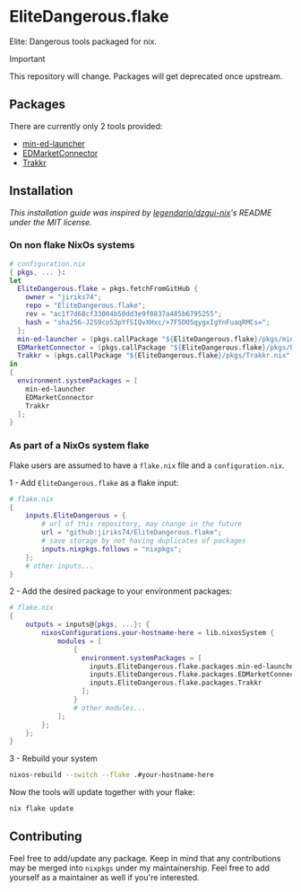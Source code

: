 # EliteDangerous.flake

Elite: Dangerous tools packaged for nix.

> [!Important]
> This repository will change. Packages will get deprecated once upstream.

## Packages

There are currently only 2 tools provided:
- [min-ed-launcher](https://github.com/rfvgyhn/min-ed-launcher)
- [EDMarketConnector](https://github.com/EDCD/EDMarketConnector)
- [Trakkr](https://github.com/skybreakdigital/trakkr-app)

## Installation

*This installation guide was inspired by
[legendario/dzgui-nix](https://github.com/lelgenio/dzgui-nix)'s README
under the MIT license.*

### On non flake NixOs systems

```nix
# configuration.nix
{ pkgs, ... }:
let
  EliteDangerous.flake = pkgs.fetchFromGitHub {
    owner = "jiriks74";
    repo = "EliteDangerous.flake";
    rev = "ac1f7d68cf33004b50dd3e9f0837a485b6795255";
    hash = "sha256-J2S9co53pYfSIQvXHxc/+7F5DO5qygxIgYnFuaqRMCs=";
  };
  min-ed-launcher = (pkgs.callPackage "${EliteDangerous.flake}/pkgs/min-ed-launcher/min-ed-launcher.nix" {});
  EDMarketConnector = (pkgs.callPackage "${EliteDangerous.flake}/pkgs/EDMarketConnector.nix" {});
  Trakkr = (pkgs.callPackage "${EliteDangerous.flake}/pkgs/Trakkr.nix" {});
in
{
  environment.systemPackages = [
    min-ed-launcher
    EDMarketConnector
    Trakkr
  ];
}
```

### As part of a NixOs system flake

Flake users are assumed to have a `flake.nix` file and a `configuration.nix`.

1 - Add `EliteDangerous.flake` as a flake input:

```nix
# flake.nix
{
    inputs.EliteDangerous = {
        # url of this repository, may change in the future
        url = "github:jiriks74/EliteDangerous.flake";
        # save storage by not having duplicates of packages
        inputs.nixpkgs.follows = "nixpkgs";
    };
    # other inputs...
}
```

2 - Add the desired package to your environment packages:

```nix
# flake.nix
{
    outputs = inputs@{pkgs, ...}: {
        nixosConfigurations.your-hostname-here = lib.nixosSystem {
            modules = [
                {
                  environment.systemPackages = [
                    inputs.EliteDangerous.flake.packages.min-ed-launcher
                    inputs.EliteDangerous.flake.packages.EDMarketConnector
                    inputs.EliteDangerous.flake.packages.Trakkr
                  ];
                }
                # other modules...
            ];
        };
    };
}
```

3 - Rebuild your system

```sh
nixos-rebuild --switch --flake .#your-hostname-here
```

Now the tools will update together with your flake:

```sh
nix flake update
```

## Contributing

Feel free to add/update any package. Keep in mind that any contributions
may be merged into `nixpkgs` under my maintainership. Feel free to add yourself
as a maintainer as well if you're interested.
